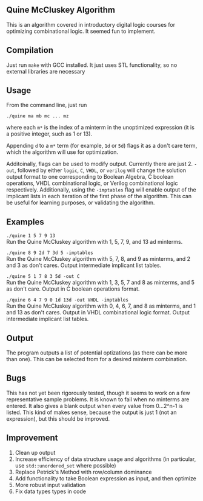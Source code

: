## Quine McCluskey Algorithm
This is an algorithm covered in introductory digital logic courses for optimizing combinational logic.
It seemed fun to implement.

## Compilation
Just run `make` with GCC installed.
It just uses STL functionality, so no external libraries are necessary

## Usage
From the command line, just run

`./quine ma mb mc ... mz`

where each `m*` is the index of a minterm in the unoptimized expression (it is a positive integer, such as 1 or 13).

Appending `d` to a `m*` term (for example, `1d` or `5d`) flags it as a don't care term, which the algorithm will use for optimization.

Additoinally, flags can be used to modify output.
Currently there are just 2.
`-out`, followed by either `logic`, `C`, `VHDL`,  or `verilog` will change the solution output format to one corresponding to Boolean Algebra, C boolean operations, VHDL combinational logic, or Verilog combinational logic respectively.
Additionally, using the `-imptables` flag will enable output of the implicant lists in each iteration of the first phase of the algorithm.
This can be useful for learning purposes, or validating the algorithm.

## Examples
`./quine 1 5 7 9 13`  
Run the Quine McCluskey algorithm with 1, 5, 7, 9, and 13 ad minterms.

`./quine 8 9 2d 7 3d 5 -imptables`  
Run the Quine McCluskey algorithm with 5, 7, 8, and 9 as minterms, and 2 and 3 as don't cares. Output intermediate implicant list tables.

`./quine 5 1 7 8 3 5d -out C`  
Run the Quine McCluskey algorithm with 1, 3, 5, 7 and 8 as minterms, and 5 as don't care. Output in C boolean operations format.

`./quine 6 4 7 9 0 1d 13d -out VHDL -imptables`  
Run the Quine McCluskey algorithm with 0, 4, 6, 7, and 8 as minterms, and 1 and 13 as don't cares. Output in VHDL combinational logic format. Output intermediate implicant list tables.

## Output
The program outputs a list of potential optizations (as there can be more than one).
This can be selected from for a desired minterm combination.

## Bugs
This has not yet been rigorously tested, though it seems to work on a few representative sample problems.
It is known to fail when no minterms are entered.
It also gives a blank output when every value from 0...2^n-1 is listed.
This kind of makes sense, because the output is just 1 (not an expression), but this should be improved.

## Improvement
1. Clean up output
2. Increase efficiency of data structure usage and algorithms (in particular, use `std::unordered_set` where possible)
3. Replace Petrick's Method with row/column dominance
4. Add functionality to take Boolean expression as input, and then optimize
5. More robust input validation
6. Fix data types types in code
